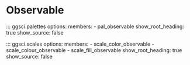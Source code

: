 # Observable

::: ggsci.palettes
    options:
      members:
        - pal_observable
      show_root_heading: true
      show_source: false

::: ggsci.scales
    options:
      members:
        - scale_color_observable
        - scale_colour_observable
        - scale_fill_observable
      show_root_heading: true
      show_source: false
